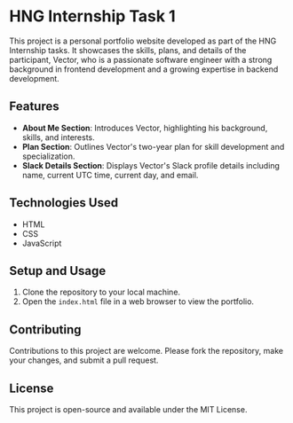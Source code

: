 # HNG Internship Task 1

This project is a personal portfolio website developed as part of the HNG Internship tasks. It showcases the skills, plans, and details of the participant, Vector, who is a passionate software engineer with a strong background in frontend development and a growing expertise in backend development.

## Features

- **About Me Section**: Introduces Vector, highlighting his background, skills, and interests.
- **Plan Section**: Outlines Vector's two-year plan for skill development and specialization.
- **Slack Details Section**: Displays Vector's Slack profile details including name, current UTC time, current day, and email.

## Technologies Used

- HTML
- CSS
- JavaScript

## Setup and Usage

1. Clone the repository to your local machine.
2. Open the `index.html` file in a web browser to view the portfolio.

## Contributing

Contributions to this project are welcome. Please fork the repository, make your changes, and submit a pull request.

## License

This project is open-source and available under the MIT License.